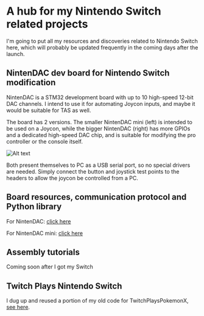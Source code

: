 # A hub for my Nintendo Switch related projects

I'm going to put all my resources and discoveries related to Nintendo Switch here, which will probably be updated frequently in the coming days after the launch.

## NintenDAC dev board for Nintendo Switch modification

NintenDAC is a STM32 development board with up to 10 high-speed 12-bit DAC channels. I intend to use it for automating Joycon inputs, and maybe it would be suitable for TAS as well. 

The board has 2 versions. The smaller NintenDAC mini (left) is intended to be used on a Joycon, while the bigger NintenDAC (right) has more GPIOs and a dedicated high-speed DAC chip, and is suitable for modifying the pro controller or the console itself.

![Alt text](http://i.imgur.com/zYkvhDJ.jpg)

Both present themselves to PC as a USB serial port, so no special drivers are needed. Simply connect the button and joystick test points to the headers to allow the joycon be controlled from a PC.

## Board resources, communication protocol and Python library

For NintenDAC: [click here](./NintenDAC)

For NintenDAC mini: [click here](./NintenDAC_mini)

## Assembly tutorials

Coming soon after I got my Switch

## Twitch Plays Nintendo Switch

I dug up and reused a portion of my old code for TwitchPlaysPokemonX, [see here](./TwitchPlaysNintendoSwitch).

